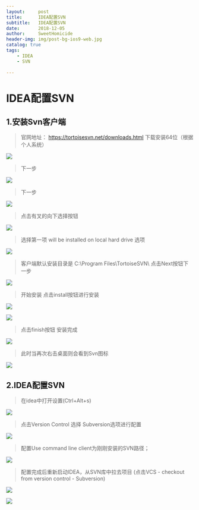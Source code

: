 ```yaml
---
layout:     post
title:      IDEA配置SVN
subtitle:   IDEA配置SVN
date:       2018-12-05
author:     SweetHomicide
header-img: img/post-bg-ios9-web.jpg
catalog: true
tags:
    - IDEA
    - SVN
  
---
```


 
# IDEA配置SVN

## 1.安装Svn客户端
> 官网地址： https://tortoisesvn.net/downloads.html 
   下载安装64位（根据个人系统）

   ![](https://i.imgur.com/eA0ytee.png)

  
> 下一步    
  
   ![](https://i.imgur.com/Fwvrje1.png)  

> 下一步  
   
   ![](https://i.imgur.com/YIbPknb.png)

> 点击有叉的向下选择按钮
   
   ![](https://i.imgur.com/DjhOZeN.png)

> 选择第一项 will be installed on local hard drive 选项
   
   ![](https://i.imgur.com/7jaVs0I.png)

> 客户端默认安装目录是 C:\Program Files\TortoiseSVN\ 点击Next按钮下一步
   
  ![](https://i.imgur.com/O5U1I4p.png)

> 开始安装 点击install按钮进行安装
   
  ![](https://i.imgur.com/wyACdtD.png)

   ![](https://i.imgur.com/c4pvsRC.png)

> 点击finish按钮 安装完成

   ![](https://i.imgur.com/7RBARku.png)
> 此时当再次右击桌面则会看到Svn图标
   
  ![](https://i.imgur.com/poctLmQ.png)

## 2.IDEA配置SVN

>  在idea中打开设置(Ctrl+Alt+s)
    
   ![](https://i.imgur.com/VqDxeN0.png)

>  点击Version Control 选择 Subversion选项进行配置

   ![](https://i.imgur.com/WQHYhXm.png)

>  配置Use command line client为刚刚安装的SVN路径；
   
   ![](https://i.imgur.com/EccABNn.png)

>  配置完成后重新启动IDEA，从SVN库中拉去项目 (点击VCS - checkout from version control - Subversion)
   
   ![](https://i.imgur.com/OqzW8Ch.png)

   ![](https://i.imgur.com/b1C42lH.png)
   
